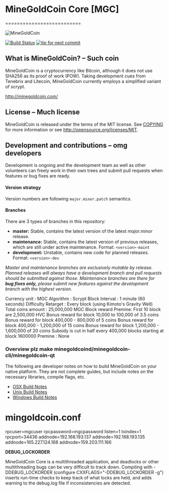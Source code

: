 # MineGoldCoin Core [MGC]
==========================

![MineGoldCoin]()

[![Build Status](https://travis-ci.org/minegoldcoin/minegoldcoin.svg?branch=1.7-dev)](https://travis-ci.org/minegoldcoin/minegoldcoin) [![tip for next commit](https://tip4commit.com/projects/702.svg)](https://tip4commit.com/github/minegoldcoin/minegoldcoin)

## What is MineGoldCoin? – Such coin
MineGoldCoin is a cryptocurrency like Bitcoin, although it does not use SHA256 as its proof of work (POW). Taking development cues from Tenebrix and Litecoin, MineGoldCoin currently employs a simplified variant of scrypt.

http://minegoldcoin.com/

## License – Much license
MineGoldCoin is released under the terms of the MIT license. See [COPYING](COPYING)
for more information or see http://opensource.org/licenses/MIT.

## Development and contributions – omg developers
Development is ongoing and the development team as well as other volunteers can freely work in their own trees and submit pull requests when features or bug fixes are ready.

#### Version strategy
Version numbers are following ```major.minor.patch``` semantics.

#### Branches
There are 3 types of branches in this repository:

- **master:** Stable, contains the latest version of the latest *major.minor* release.
- **maintenance:** Stable, contains the latest version of previous releases, which are still under active maintenance. Format: ```<version>-maint```
- **development:** Unstable, contains new code for planned releases. Format: ```<version>-dev```

*Master and maintenance branches are exclusively mutable by release. Planned releases will always have a development branch and pull requests should be submitted against those. Maintenance branches are there for* ***bug fixes only,*** *please submit new features against the development branch with the highest version.*

Currency unit : MGC
Algorithm : Scrypt
Block Interval : 1 minute (60 seconds)
Difficulty Retarget : Every block (using Kimoto's Gravity Well)
Total coins amount : 25,000,000 MGC
Block reward 
Premine: First 10 block are 2,500,000 HVC 
Bonus reward for block 10,000 to 100,000 of 3.5 coins
Bonus reward for block 400,000 - 800,000 of 5 coins
Bonus reward for block 400,000 - 1,200,000 of 15 coins
Bonus reward for block 1,200,000 - 1,600,000 of 20 coins
Subsidy is cut in half every 400,000 blocks starting at block 1600000
Premine : None
 
  
### Overview plz make minegoldcoind/minegoldcoin-cli/minegoldcoin-qt

  The following are developer notes on how to build MineGoldCoin on your native platform. They are not complete guides, but include notes on the necessary libraries, compile flags, etc.

  - [OSX Build Notes](doc/build-osx.md)
  - [Unix Build Notes](doc/build-unix.md)
  - [Windows Build Notes](doc/build-msw.md)

 
# mingoldcoin.conf
rpcuser=mgcuser
rpcpassword=mgcpassword
listen=1
txindex=1
rpcport=34436
addnode=192.168.193.137
addnode=192.168.193.135
addnode=165.227.124.168
addnode=159.203.111.166


**DEBUG_LOCKORDER**

MineGoldCoin Core is a multithreaded application, and deadlocks or other multithreading bugs
can be very difficult to track down. Compiling with -DDEBUG_LOCKORDER (configure
CXXFLAGS="-DDEBUG_LOCKORDER -g") inserts run-time checks to keep track of what locks
are held, and adds warning to the debug.log file if inconsistencies are detected.
